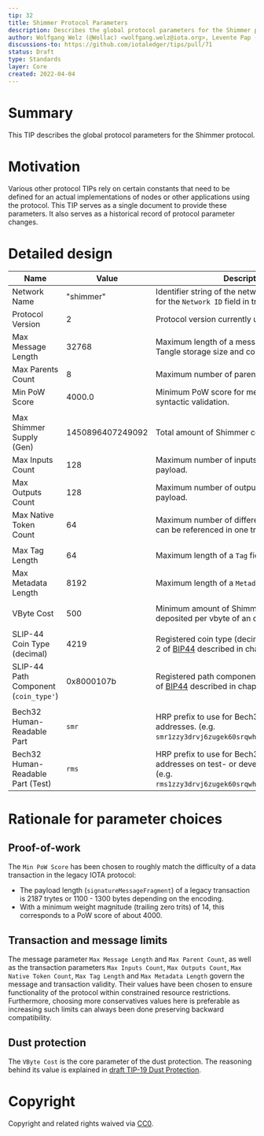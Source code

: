 ```yaml
---
tip: 32
title: Shimmer Protocol Parameters
description: Describes the global protocol parameters for the Shimmer protocol
author: Wolfgang Welz (@Wollac) <wolfgang.welz@iota.org>, Levente Pap (@lzpap) <levente.pap@iota.org>
discussions-to: https://github.com/iotaledger/tips/pull/71
status: Draft
type: Standards
layer: Core
created: 2022-04-04
---
```


# Summary

This TIP describes the global protocol parameters for the Shimmer protocol.

# Motivation

Various other protocol TIPs rely on certain constants that need to be defined for an actual implementations of nodes or other applications using the protocol. This TIP serves as a single document to provide these parameters. It also serves as a historical record of protocol parameter changes.

# Detailed design

| Name                                  | Value            | Description                                                                                                                                                      |
|---------------------------------------|------------------|------------------------------------------------------------------------------------------------------------------------------------------------------------------|
| Network Name                          | "shimmer"        | Identifier string of the network. Its hash it used for the `Network ID` field in transactions.                                                                   |
| Protocol Version                      | 2                | Protocol version currently used by the network                                                                                                                   |
| Max Message Length                    | 32768            | Maximum length of a message in bytes. Limits Tangle storage size and communication costs.                                                                        |
| Max Parents Count                     | 8                | Maximum number of parents of a message.                                                                                                                          |
| Min PoW Score                         | 4000.0           | Minimum PoW score for messages to pass syntactic validation.                                                                                                     |
|                                       |                  |                                                                                                                                                                  |
| Max Shimmer Supply (Gen)              | 1450896407249092 | Total amount of Shimmer coins in circulation.                                                                                                                    |
| Max Inputs Count                      | 128              | Maximum number of inputs in a transaction payload.                                                                                                               |
| Max Outputs Count                     | 128              | Maximum number of outputs in a transaction payload.                                                                                                              |
| Max Native Token Count                | 64               | Maximum number of different native tokens that can be referenced in one transaction.                                                                             |
|                                       |                  |                                                                                                                                                                  |
| Max Tag Length                        | 64               | Maximum length of a `Tag` field in bytes.                                                                                                                        |
| Max Metadata Length                   | 8192             | Maximum length of a `Metadata` field in bytes.                                                                                                                   |
|                                       |                  |                                                                                                                                                                  |
| VByte Cost                            | 500              | Minimum amount of Shimmer that need to be deposited per vbyte of an output.                                                                                      |
|                                       |                  |                                                                                                                                                                  |
| SLIP-44 Coin Type (decimal)           | 4219             | Registered coin type (decimal) for usage in level 2 of [BIP44](https://github.com/bitcoin/bips/blob/master/bip-0044.mediawiki) described in chapter "Coin type". |
| SLIP-44 Path Component (`coin_type'`) | 0x8000107b       | Registered path component for usage in level 2 of [BIP44](https://github.com/bitcoin/bips/blob/master/bip-0044.mediawiki) described in chapter "Coin type".      |
|                                       |                  |                                                                                                                                                                  |
| Bech32 Human-Readable Part            | `smr`            | HRP prefix to use for Bech32 encoded Shimmer addresses. (e.g. `smr1zzy3drvj6zugek60srqwhqctkjldx3qle5n4963c`)                                                    |
| Bech32 Human-Readable Part (Test)     | `rms`            | HRP prefix to use for Bech32 encoded Shimmer addresses on test- or development networks. (e.g. `rms1zzy3drvj6zugek60srqwhqctkjldx3qle55ke5wh`)                   |

# Rationale for parameter choices

## Proof-of-work

The `Min PoW Score` has been chosen to roughly match the difficulty of a data transaction in the legacy IOTA protocol:
- The payload length (`signatureMessageFragment`) of a legacy transaction is 2187 trytes or 1100 - 1300 bytes depending on the encoding.
- With a minimum weight magnitude (trailing zero trits) of 14, this corresponds to a PoW score of about 4000.

## Transaction and message limits

The message parameter `Max Message Length` and `Max Parent Count`, as well as the transaction parameters `Max Inputs Count`, `Max Outputs Count`, `Max Native Token Count`, `Max Tag Length` and `Max Metadata Length` govern the message and transaction validity. Their values have been chosen to ensure functionality of the protocol within constrained resource restrictions. Furthermore, choosing more conservatives values here is preferable as increasing such limits can always been done preserving backward compatibility.

## Dust protection

The `VByte Cost` is the core parameter of the dust protection. The reasoning behind its value is explained in [draft TIP-19 Dust Protection](https://github.com/iotaledger/protocol-rfcs/pull/39).

# Copyright

Copyright and related rights waived via [CC0](https://creativecommons.org/publicdomain/zero/1.0/).
